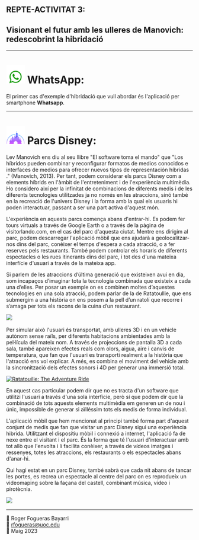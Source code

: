 ## REPTE-ACTIVITAT 3: 
## Visionant el futur amb les ulleres de Manovich: redescobrint la hibridació
---

# <img src="./whatsappicon.png" width="50" height="50">  WhatsApp:
El primer cas d'exemple d'hibridació que vull abordar és l'aplicació per smartphone **Whatsapp**. 

---

# <img src="./disney.png" width="50" height="50">  Parcs Disney: 

Lev Manovich ens diu al seu llibre "El software toma el mando" que "Los híbridos pueden combinar y reconfigurar formatos de medios conocidos e interfaces de medios para ofrecer nuevos tipos de representación híbridas ." (Manovich, 2013). Per tant, podem considerar els parcs Disney com a elements híbrids en l'àmbit de l'entreteniment i de l'experiència multimèdia. Ho considero així per la infinitat de combinacions de diferents medis i de les diferents tecnologies utilitzades ja no només en les atraccions, sinó també en la recreació de l'univers Disney i la forma amb la qual els usuaris hi poden interactuar, passant a ser una part activa d'aquest món.

L'experiència en aquests parcs comença abans d'entrar-hi. Es podem fer tours virtuals a través de Google Earth o a través de la pàgina de visitorlando.com, en el cas del parc d'aquesta ciutat. Mentre ens dirigim al parc, podem descarregar l'aplicació mòbil que ens ajudarà a geolocalitzar-nos dins del parc, conèixer el temps d'espera a cada atracció, o a fer reserves pels restaurants. També podem controlar els horaris de diferents espectacles o les rues itinerants dins del parc, i tot des d'una mateixa interfície d'usuari a través de la mateixa app.

Si parlem de les atraccions d’última generació que existeixen avui en dia, som incapaços d’imaginar tota la tecnologia combinada que existeix a cada una d’elles. Per posar un exemple on es combinen moltes d’aquestes tecnologies en una sola atracció, podem parlar de la de Ratatoullie, que ens submergim a una història on ens posem a la pell d’un ratolí que recorre i s’amaga per tots els racons de la cuina d’un restaurant.  

<img src="https://disneyfacil.com/wp-content/uploads/2021/01/Atraccion-ratatouille-disney.jpg" width="500">

Per simular això l'usuari és transportat, amb ulleres 3D i en un vehicle autònom sense raïls, per diferents habitacions ambientades amb la pel·lícula del mateix nom. A través de projeccions de pantalla 3D a cada sala, també apareixen efectes reals com olors, aigua, aire i canvis de temperatura, que fan que l'usuari es transporti realment a la història que l'atracció ens vol explicar. A més, es combina el moviment del vehicle amb la sincronització dels efectes sonors i 4D per generar una immersió total.

[![Ratatouille: The Adventure Ride](https://res.cloudinary.com/marcomontalbano/image/upload/v1684520576/video_to_markdown/images/youtube--WtZdXqY1TKs-c05b58ac6eb4c4700831b2b3070cd403.jpg)](https://www.youtube.com/watch?v=WtZdXqY1TKs "Ratatouille: The Adventure Ride")

En aquest cas particular podem dir que no es tracta d'un software que utilitzi l'usuari a través d'una sola interfície, però sí que podem dir que la combinació de tots aquests elements multimèdia em generen un de nou i únic, impossible de generar si aïlléssim tots els medis de forma individual.

L'aplicació mòbil que hem mencionat al principi també forma part d'aquest conjunt de medis que fan que visitar un parc Disney sigui una experiència hibrida. Utilitzant el dispositiu mòbil i connexió a internet, l'aplicació fa de nexe entre el visitant i el parc. És la forma que té l'usuari d'interactuar amb tot allò que l'envolta i li facilita conèixer, a través de vídeos imatges i ressenyes, totes les atraccions, els restaurants o els espectacles abans d'anar-hi.

Qui hagi estat en un parc Disney, també sabrà que cada nit abans de tancar les portes, es recrea un espectacle al centre del parc on es reprodueix un videomaping sobre la façana del castell, combinant música, vídeo i pirotècnia.

<a href="https://ohitsmagic.com/wp-content/uploads/2021/06/MK17-HappilyEverAfter0507-263-scaled.jpg"><img src="https://ohitsmagic.com/wp-content/uploads/2021/06/MK17-HappilyEverAfter0507-263-scaled.jpg" width="500"></a>


---
:bust_in_silhouette: Roger Fogueras Bayarri <br>
:email: rfogueras@uoc.edu <br>
:date: Maig 2023 <br>
